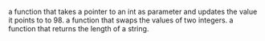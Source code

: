 a function that takes a pointer to an int as parameter and updates the value it points to to 98.
a function that swaps the values of two integers.
a function that returns the length of a string.
